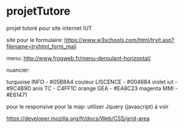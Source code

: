 ﻿

# projetTutore
 projet tutoré pour site internet IUT 


site pour le formulaire:
https://www.w3schools.com/html/tryit.asp?filename=tryhtml_form_mail

menu:
http://www.frogweb.fr/menu-deroulant-horizontal/


nuancier:

turquoise INFO - #05B8A4
couleur LISCENCE - #004684
violet iut - #9C4B9D
anis TC - C4FF1C 
orange GEA - #EA8C23
magenta MMI - #E61471

pour le responsive pour la map:
utiliser Jquery (javascript) à voir 

https://developer.mozilla.org/fr/docs/Web/CSS/grid-area
